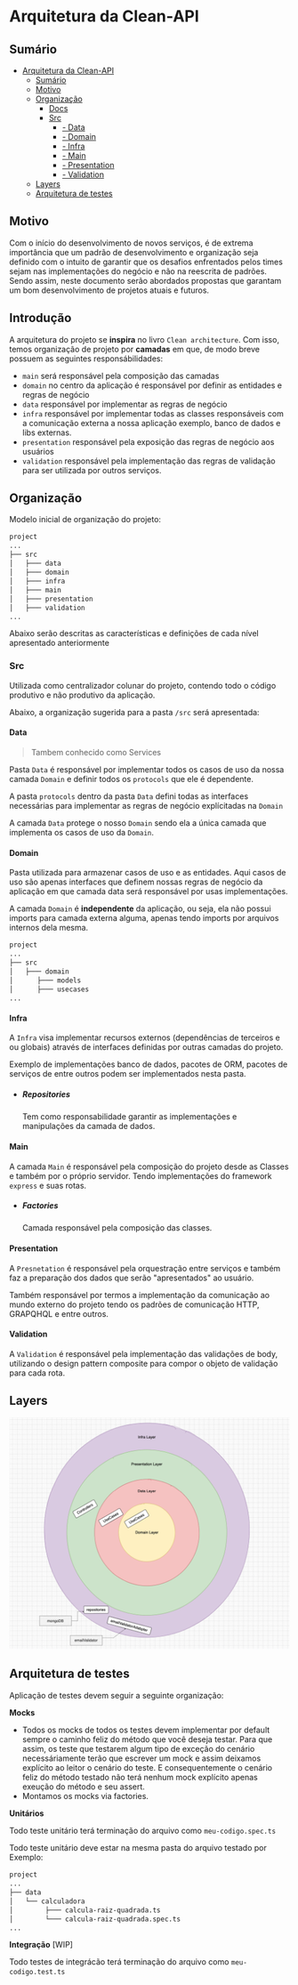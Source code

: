 # Arquitetura da Clean-API

## Sumário

- [Arquitetura da Clean-API]()
  - [Sumário](#sumário)
  - [Motivo](#motivo)
  - [Organização](#organização)
    - [Docs](#docs)
    - [Src](#src)
      - [- Data](#data)
      - [- Domain](#domain)
      - [- Infra](#infra)
      - [- Main](#main)
      - [- Presentation](#presentation)
      - [- Validation](#validation)
  - [Layers](#layers)
  - [Arquitetura de testes](#arquitetura-de-testes)

## Motivo 

Com o início do desenvolvimento de novos serviços, é de extrema importância que um padrão de desenvolvimento e organização seja definido com o intuito de garantir que os desafios enfrentados pelos times sejam nas implementações do negócio e não na reescrita de padrões. Sendo assim, neste documento serão abordados propostas que garantam um bom desenvolvimento de projetos atuais e futuros.

## Introdução

A arquitetura do projeto se <strong>inspira</strong> no livro `Clean architecture`. Com isso, temos organização de projeto por <strong>camadas</strong> em que, de modo breve possuem as seguintes responsábilidades: 
- `main` será responsável pela composição das camadas
- `domain` no centro da aplicação é responsável por definir as entidades e regras de negócio
- `data` responsável por implementar as regras de negócio
- `infra` responsável por implementar todas as classes responsáveis com a comunicação externa a nossa aplicação exemplo, banco de dados e libs externas.
- `presentation` responsável pela exposição das regras de negócio aos usuários
- `validation` responsável pela implementação das regras de validação para ser utilizada por outros serviços.


## Organização

Modelo inicial de organização do projeto:

```
project
...
├── src
│   ├─── data
│   ├─── domain   
│   ├─── infra
│   ├─── main
│   ├─── presentation
│   ├─── validation
...
```

Abaixo serão descritas as características e definições de cada nível apresentado anteriormente

### Src

Utilizada como centralizador colunar do projeto, contendo todo o código produtivo e não produtivo da aplicação.

Abaixo, a organização sugerida para a pasta `/src` será apresentada: 

#### Data

> Tambem conhecido como Services

Pasta `Data` é responsável por implementar todos os casos de uso da nossa camada `Domain` e definir todos os `protocols` que ele é dependente.

A pasta `protocols` dentro da pasta `Data` defini todas as interfaces necessárias para implementar as regras de negócio explícitadas na `Domain`

A camada `Data` protege o nosso `Domain` sendo ela a única camada que implementa os casos de uso da `Domain`.

#### Domain

Pasta utilizada para armazenar casos de uso e as entidades. Aqui casos de uso são apenas interfaces que definem nossas regras de negócio da aplicação em que camada data será responsável por usas implementações.

A camada `Domain` é <strong>independente</strong> da aplicação, ou seja, ela não possui imports para camada externa alguma, apenas tendo imports por arquivos internos dela mesma.
```
project
...
├── src
│   ├─── domain
│      ├─── models
│      ├─── usecases
...
```


#### Infra

A `Infra` visa implementar recursos externos (dependências de terceiros e ou globais) através de interfaces definidas por outras camadas do projeto.

Exemplo de implementações banco de dados, pacotes de ORM, pacotes de serviços de entre outros podem ser implementados nesta pasta.

- ##### Repositories
  Tem como responsabilidade garantir as implementações e manipulações da camada de dados.

#### Main

A camada `Main` é responsável pela composição do projeto desde as Classes e também por o próprio servidor. Tendo implementações do framework `express` e suas rotas.
- ##### Factories
    Camada responsável pela composição das classes.


#### Presentation

A `Presnetation` é responsável pela orquestração entre serviços e também faz a preparação dos dados que serão "apresentados" ao usuário.

Também responsável por termos a implementação da comunicação ao mundo externo do projeto tendo os padrões de comunicação HTTP, GRAPQHQL e entre outros.

#### Validation

A `Validation` é responsável pela implementação das validações de body, utilizando o design pattern composite para compor o objeto de validação para cada rota. 

## Layers

<p align="center">
 <img src="./assets/clean-layers.png"/>
</p>

## Arquitetura de testes

Aplicação de testes devem seguir a seguinte organização:

**Mocks**
- Todos os mocks de todos os testes devem implementar por default sempre o caminho feliz do método que você deseja testar. Para que assim, os teste que testarem algum tipo de exceção do cenário necessáriamente terão que escrever um mock e assim deixamos explícito ao leitor o cenário do teste. E consequentemente o cenário feliz do método testado não terá nenhum mock explícito apenas exeução do método e seu assert.
- Montamos os mocks via factories.

**Unitários**

Todo teste unitário terá terminação do arquivo como `meu-codigo.spec.ts`

Todo teste unitário deve estar na mesma pasta do arquivo testado por Exemplo:

```
project
...
├── data
│   └── calculadora
│   	 ├─── calcula-raiz-quadrada.ts
│   	 └─── calcula-raiz-quadrada.spec.ts
...
```
**Integração** [WIP]

Todo testes de integrácão terá terminação do arquivo como `meu-codigo.test.ts`

